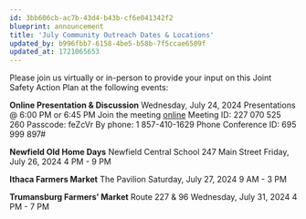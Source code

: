 ```yaml
---
id: 3bb606cb-ac7b-43d4-b43b-cf6e041342f2
blueprint: announcement
title: 'July Community Outreach Dates & Locations'
updated_by: b996fbb7-6158-4be5-b58b-7f5ccae6509f
updated_at: 1721065653
---
```

Please join us virtually or in-person to provide your input on this Joint Safety Action Plan at the following events: 
 
**Online Presentation & Discussion**
Wednesday, July 24, 2024 
Presentations @ 6:00 PM or 6:45 PM
Join the meeting [online](https://teams.microsoft.com/l/meetup-join/19%3ameeting_ZDI4NTY2ZWQtNTkzMy00Y2ExLTkwYzgtMGY0MzRhNTlhZTE5%40thread.v2/0?context=%7b%22Tid%22%3a%22f9ad9f2a-90a8-4f82-b740-5d36af760d1d%22%2c%22Oid%22%3a%2210ee2f2d-73fb-41d7-bceb-ae0bba7ffce4%22%7d)
Meeting ID: 227 070 525 260
Passcode: feZcVr
By phone: 1 857-410-1629
Phone Conference ID: 695 999 897#

**Newfield Old Home Days**
Newfield Central School 
247 Main Street
Friday, July 26, 2024
4 PM - 9 PM

**Ithaca Farmers Market**
The Pavilion
Saturday, July 27, 2024
9 AM - 3 PM

**Trumansburg Farmers’ Market**
Route 227 & 96
Wednesday, July 31, 2024
4 PM - 7 PM